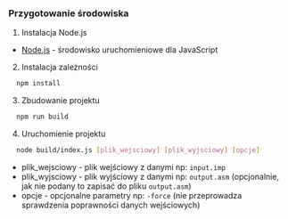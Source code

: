 ### Przygotowanie środowiska

1. Instalacja Node.js

- [Node.js](https://nodejs.org/en/) - środowisko uruchomieniowe dla JavaScript

2. Instalacja zależności

```bash
  npm install
```

3. Zbudowanie projektu

```bash
  npm run build
```

4. Uruchomienie projektu

```bash
  node build/index.js [plik_wejsciowy] [plik_wyjsciowy] [opcje]
```

- plik_wejsciowy - plik wejściowy z danymi np: `input.imp`
- plik_wyjsciowy - plik wyjściowy z danymi np: `output.asm` (opcjonalnie, jak nie podany to zapisać do pliku `output.asm`)
- opcje - opcjonalne parametry np: `-force` (nie przeprowadza sprawdzenia poprawności danych wejściowych)
